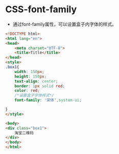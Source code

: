 # CSS-font-family

- 通过font-family属性，可以设置盒子内字体的样式。

```html
<!DOCTYPE html>
<html lang="en">
<head>
    <meta charset="UTF-8">
    <title>Title</title>
</head>
<style>
.box1{
    width: 150px;
    height: 150px;
    text-align: center;
    border: 1px solid red;
    color: red;
    /*设置盒子字体样式*/
    font-family: '宋体',system-ui;

}
</style>

<body>
<div class="box1">
    淘宝二维码
</div>
</body>
</html>
```

